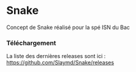 # Snake
Concept de Snake réalisé pour la spé ISN du Bac

### Téléchargement
La liste des dernières releases sont ici :
https://github.com/Slaymd/Snake/releases
